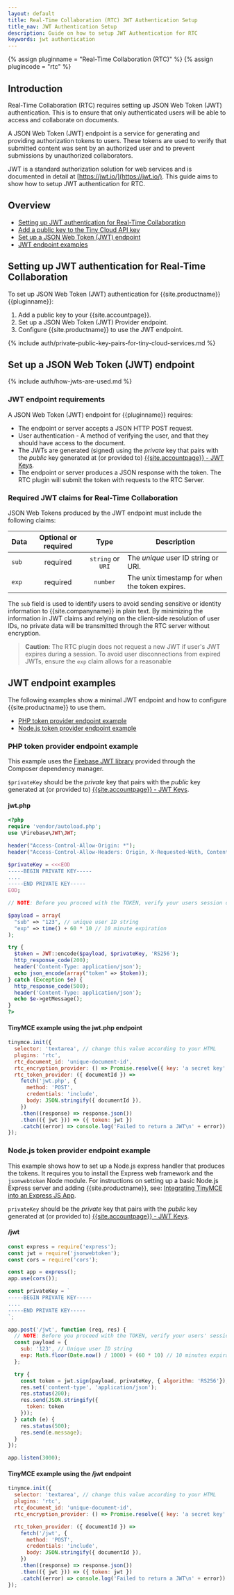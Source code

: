 ```yaml
---
layout: default
title: Real-Time Collaboration (RTC) JWT Authentication Setup
title_nav: JWT Authentication Setup
description: Guide on how to setup JWT Authentication for RTC
keywords: jwt authentication
---
```


{% assign pluginname = "Real-Time Collaboration (RTC)" %}
{% assign plugincode = "rtc" %}
## Introduction

Real-Time Collaboration (RTC) requires setting up JSON Web Token (JWT) authentication. This is to ensure that only authenticated users will be able to access and collaborate on documents.

A JSON Web Token (JWT) endpoint is a service for generating and providing authorization tokens to users. These tokens are used to verify that submitted content was sent by an authorized user and to prevent submissions by unauthorized collaborators.

JWT is a standard authorization solution for web services and is documented in detail at [https://jwt.io/](https://jwt.io/). This guide aims to show how to setup JWT authentication for RTC.

## Overview

- [Setting up JWT authentication for Real-Time Collaboration](#settingupjwtauthenticationforreal-timecollaboration)
- [Add a public key to the Tiny Cloud API key](#addapublickeytothetinycloudapikey)
- [Set up a JSON Web Token (JWT) endpoint](#setupajsonwebtokenjwtendpoint)
- [JWT endpoint examples](#jwtendpointexamples)

## Setting up JWT authentication for Real-Time Collaboration

To set up JSON Web Token (JWT) authentication for {{site.productname}} {{pluginname}}:

1. Add a public key to your {{site.accountpage}}.
1. Set up a JSON Web Token (JWT) Provider endpoint.
1. Configure {{site.productname}} to use the JWT endpoint.

{% include auth/private-public-key-pairs-for-tiny-cloud-services.md %}

## Set up a JSON Web Token (JWT) endpoint

{% include auth/how-jwts-are-used.md %}

### JWT endpoint requirements

A JSON Web Token (JWT) endpoint for {{pluginname}} requires:

- The endpoint or server accepts a JSON HTTP POST request.
- User authentication - A method of verifying the user, and that they should have access to the document.
- The JWTs are generated (signed) using the _private_ key that pairs with the _public_ key generated at (or provided to) [{{site.accountpage}} - JWT Keys]({{site.accountpageurl}}/jwt/).
- The endpoint or server produces a JSON response with the token. The RTC plugin will submit the token with requests to the RTC Server.

### Required JWT claims for Real-Time Collaboration

JSON Web Tokens produced by the JWT endpoint must include the following claims:

| Data | Optional or required | Type | Description |
|---|:---:|:---:|---|
| `sub` | required | `string` or `URI` | The _unique_ user ID string or URI. |
| `exp` | required | `number` | The unix timestamp for when the token expires. |

The `sub` field is used to identify users to avoid sending sensitive or identity information to {{site.companyname}} in plain text. By minimizing the information in JWT claims and relying on the client-side resolution of user IDs, no private data will be transmitted through the RTC server without encryption.

> **Caution**: The RTC plugin does not request a new JWT if user's JWT expires during a session. To avoid user disconnections from expired JWTs, ensure the `exp` claim allows for a reasonable

## JWT endpoint examples

The following examples show a minimal JWT endpoint and how to configure {{site.productname}} to use them.

- [PHP token provider endpoint example](#phptokenproviderendpointexample)
- [Node.js token provider endpoint example](#nodejstokenproviderendpointexample)

### PHP token provider endpoint example

This example uses the [Firebase JWT library](https://github.com/firebase/php-jwt) provided through the Composer dependency manager.

`$privateKey` should be the _private_ key that pairs with the _public_ key generated at (or provided to) [{{site.accountpage}} - JWT Keys]({{site.accountpageurl}}/jwt/).

#### jwt.php

```php
<?php
require 'vendor/autoload.php';
use \Firebase\JWT\JWT;

header("Access-Control-Allow-Origin: *");
header("Access-Control-Allow-Headers: Origin, X-Requested-With, Content-Type, Accept");

$privateKey = <<<EOD
-----BEGIN PRIVATE KEY-----
....
-----END PRIVATE KEY-----
EOD;

// NOTE: Before you proceed with the TOKEN, verify your users session or access.

$payload = array(
  "sub" => "123", // unique user ID string
  "exp" => time() + 60 * 10 // 10 minute expiration
);

try {
  $token = JWT::encode($payload, $privateKey, 'RS256');
  http_response_code(200);
  header('Content-Type: application/json');
  echo json_encode(array("token" => $token));
} catch (Exception $e) {
  http_response_code(500);
  header('Content-Type: application/json');
  echo $e->getMessage();
}
?>
```

#### TinyMCE example using the jwt.php endpoint

```js
tinymce.init({
  selector: 'textarea', // change this value according to your HTML
  plugins: 'rtc',
  rtc_document_id: 'unique-document-id',
  rtc_encryption_provider: () => Promise.resolve({ key: 'a secret key' }),
  rtc_token_provider: ({ documentId }) =>
    fetch('jwt.php', {
      method: 'POST',
      credentials: 'include',
      body: JSON.stringify({ documentId }),
    })
    .then((response) => response.json())
    .then(({ jwt })) => ({ token: jwt })
    .catch((error) => console.log('Failed to return a JWT\n' + error))
});
```

### Node.js token provider endpoint example

This example shows how to set up a Node.js express handler that produces the tokens. It requires you to install the Express web framework and the `jsonwebtoken` Node module. For instructions on setting up a basic Node.js Express server and adding {{site.productname}}, see: [Integrating TinyMCE into an Express JS App]({{site.baseurl}}/integrations/expressjs/).

`privateKey` should be the _private_ key that pairs with the _public_ key generated at (or provided to) [{{site.accountpage}} - JWT Keys]({{site.accountpageurl}}/jwt/).

#### /jwt

```js
const express = require('express');
const jwt = require('jsonwebtoken');
const cors = require('cors');

const app = express();
app.use(cors());

const privateKey = `
-----BEGIN PRIVATE KEY-----
....
-----END PRIVATE KEY-----
`;

app.post('/jwt', function (req, res) {
  // NOTE: Before you proceed with the TOKEN, verify your users' session or access.
  const payload = {
    sub: '123', // Unique user ID string
    exp: Math.floor(Date.now() / 1000) + (60 * 10) // 10 minutes expiration
  };

  try {
    const token = jwt.sign(payload, privateKey, { algorithm: 'RS256'});
    res.set('content-type', 'application/json');
    res.status(200);
    res.send(JSON.stringify({
      token: token
    }));
  } catch (e) {
    res.status(500);
    res.send(e.message);
  }
});

app.listen(3000);
```

#### TinyMCE example using the /jwt endpoint

```js
tinymce.init({
  selector: 'textarea', // change this value according to your HTML
  plugins: 'rtc',
  rtc_document_id: 'unique-document-id',
  rtc_encryption_provider: () => Promise.resolve({ key: 'a secret key' }),

  rtc_token_provider: ({ documentId }) =>
    fetch('/jwt', {
      method: 'POST',
      credentials: 'include',
      body: JSON.stringify({ documentId }),
    })
    .then((response) => response.json())
    .then(({ jwt })) => ({ token: jwt })
    .catch((error) => console.log('Failed to return a JWT\n' + error))
});
```
